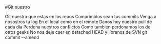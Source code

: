 #Git nuestro

Git nuestro que estas en los repos
Comprimidos sean tus commits
Venga a nosostros tu log
En el local como en el remote
Danos hoy nuestro pull de cada día
Perdona nuestros conflictos
Como también perdonamos los de otros geeks
No nos deje caer en detached HEAD
y líbranos de SVN
git commit --amend


